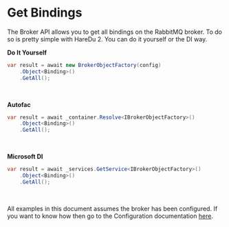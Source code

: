 # Get Bindings

The Broker API allows you to get all bindings on the RabbitMQ broker. To do so is pretty simple with HareDu 2. You can do it yourself or the DI way.

**Do It Yourself**

```c#
var result = await new BrokerObjectFactory(config)
    .Object<Binding>()
    .GetAll();
```
<br>

**Autofac**

```c#
var result = await _container.Resolve<IBrokerObjectFactory>()
    .Object<Binding>()
    .GetAll();
```
<br>

**Microsoft DI**

```c#
var result = await _services.GetService<IBrokerObjectFactory>()
    .Object<Binding>()
    .GetAll();
```
<br>

All examples in this document assumes the broker has been configured. If you want to know how then go to the Configuration documentation [here](https://github.com/ahives/HareDu2/blob/master/docs/deprecated/configuration.md).

